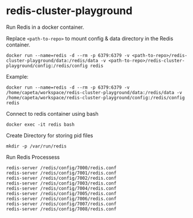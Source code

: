 # redis-cluster-playground

Run Redis in a docker container.

Replace `<path-to-repo>` to mount config & data directory in the Redis container.
```
docker run --name=redis -d --rm -p 6379:6379 -v <path-to-repo>/redis-cluster-playground/data:/redis/data -v <path-to-repo>/redis-cluster-playground/config:/redis/config redis
```

Example:
```
docker run --name=redis -d --rm -p 6379:6379 -v /home/capeta/workspace/redis-cluster-playground/data:/redis/data -v /home/capeta/workspace/redis-cluster-playground/config:/redis/config redis
```

Connect to redis container using bash
```
docker exec -it redis bash
```

Create Directory for storing pid files
```
mkdir -p /var/run/redis
```

Run Redis Processess
```
redis-server /redis/config/7000/redis.conf
redis-server /redis/config/7001/redis.conf
redis-server /redis/config/7002/redis.conf
redis-server /redis/config/7003/redis.conf
redis-server /redis/config/7004/redis.conf
redis-server /redis/config/7005/redis.conf
redis-server /redis/config/7006/redis.conf
redis-server /redis/config/7007/redis.conf
redis-server /redis/config/7008/redis.conf
```